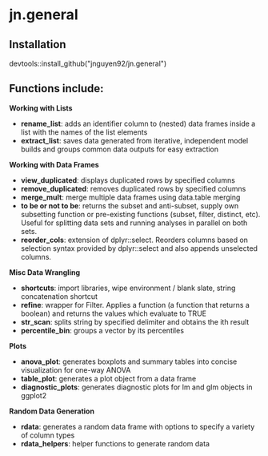 # jn.general

## Installation
devtools::install_github("jnguyen92/jn.general")

## Functions include:

**Working with Lists**
- **rename_list**: adds an identifier column to (nested) data frames inside a list with the names of the list elements
- **extract_list**: saves data generated from iterative, independent model builds and groups common data outputs for easy extraction

**Working with Data Frames**
- **view_duplicated**: displays duplicated rows by specified columns
- **remove_duplicated**: removes duplicated rows by specified columns
- **merge_mult**: merge multiple data frames using data.table merging
- **to be or not to be**: returns the subset and anti-subset, supply own subsetting function or pre-existing functions (subset, filter, distinct, etc). Useful for splitting data sets and running analyses in parallel on both sets.
- **reorder_cols**: extension of dplyr::select. Reorders columns based on selection syntax provided by dplyr::select and also appends unselected columns. 

**Misc Data Wrangling**
- **shortcuts**: import libraries, wipe environment / blank slate, string concatenation shortcut
- **refine**: wrapper for Filter. Applies a function (a function that returns a boolean) and returns the values which evaluate to TRUE
- **str_scan**: splits string by specified delimiter and obtains the ith result
- **percentile_bin**: groups a vector by its percentiles

**Plots**
- **anova_plot**: generates boxplots and summary tables into concise visualization for one-way ANOVA
- **table_plot**: generates a plot object from a data frame
- **diagnostic_plots**: generates diagnostic plots for lm and glm objects in ggplot2

**Random Data Generation**
- **rdata**: generates a random data frame with options to specify a variety of column types
- **rdata_helpers**: helper functions to generate random data
